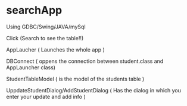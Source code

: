 # searchApp
Using GDBC/Swing/JAVA/mySql

Click (Search to see the table!!)

AppLaucher ( Launches the whole app )

DBConnect ( oppens the connection between student.class and AppLauncher class)

StudentTableModel ( is the model of the students table )

UppdateStudentDialog/AddStudentDialog ( Has the dialog in which you enter your update and add info ) 


